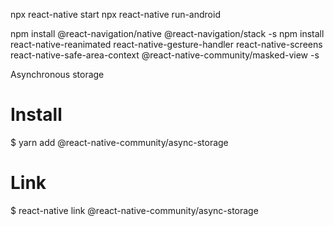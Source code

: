 <!-- Navigation installation -->
npx react-native start
npx react-native run-android

npm install @react-navigation/native @react-navigation/stack -s
npm install react-native-reanimated react-native-gesture-handler react-native-screens react-native-safe-area-context @react-native-community/masked-view -s


Asynchronous storage
# Install
$ yarn add @react-native-community/async-storage

# Link
$ react-native link @react-native-community/async-storage